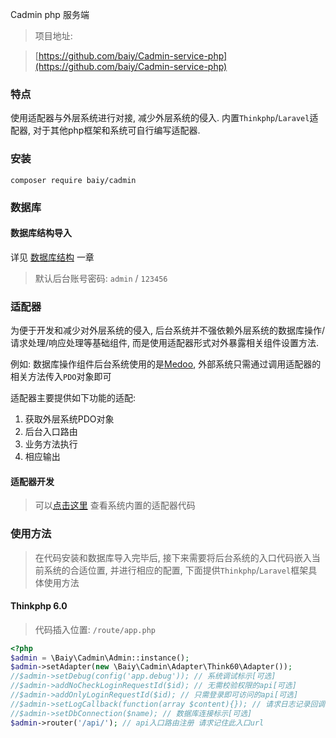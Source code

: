 Cadmin php 服务端 

> 项目地址: 

>[https://github.com/baiy/Cadmin-service-php](https://github.com/baiy/Cadmin-service-php)

### 特点

使用适配器与外层系统进行对接, 减少外层系统的侵入. 内置`Thinkphp`/`Laravel`适配器, 对于其他php框架和系统可自行编写适配器.

### 安装

```
composer require baiy/cadmin
```

### 数据库

#### 数据库结构导入

详见 [数据库结构](server/db.md) 一章

> 默认后台账号密码: `admin` / `123456`

### 适配器
为便于开发和减少对外层系统的侵入, 后台系统并不强依赖外层系统的数据库操作/请求处理/响应处理等基础组件, 而是使用适配器形式对外暴露相关组件设置方法.

例如: 数据库操作组件后台系统使用的是[Medoo](https://medoo.in), 外部系统只需通过调用适配器的相关方法传入`PDO`对象即可

适配器主要提供如下功能的适配:
1. 获取外层系统PDO对象
1. 后台入口路由
1. 业务方法执行
1. 相应输出

#### 适配器开发
> 可以[点击这里](https://github.com/baiy/Cadmin-service-php/tree/master/src/Adapter) 查看系统内置的适配器代码

### 使用方法
> 在代码安装和数据库导入完毕后, 接下来需要将后台系统的入口代码嵌入当前系统的合适位置, 并进行相应的配置, 下面提供`Thinkphp`/`Laravel`框架具体使用方法

#### Thinkphp 6.0
> 代码插入位置: `/route/app.php`
 
```php
<?php
$admin = \Baiy\Cadmin\Admin::instance();
$admin->setAdapter(new \Baiy\Cadmin\Adapter\Think60\Adapter());
//$admin->setDebug(config('app.debug')); // 系统调试标示[可选]
//$admin->addNoCheckLoginRequestId($id); // 无需校验权限的api[可选]
//$admin->addOnlyLoginRequestId($id); // 只需登录即可访问的api[可选]
//$admin->setLogCallback(function(array $content){}); // 请求日志记录回调函数[可选]
//$admin->setDbConnection($name); // 数据库连接标示[可选]
$admin->router('/api/'); // api入口路由注册 请求记住此入口url
```


